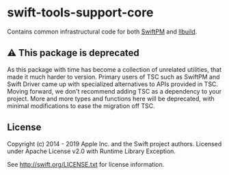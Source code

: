 swift-tools-support-core
=========================

Contains common infrastructural code for both [SwiftPM](https://github.com/apple/swift-package-manager)
and [llbuild](https://github.com/apple/swift-llbuild).

## ⚠️ This package is deprecated

As this package with time has become a collection of unrelated utilities, that made it much harder to version.
Primary users of TSC such as SwiftPM and Swift Driver came up with specialized alternatives to APIs provided
in TSC. Moving forward, we don't recommend adding TSC as a dependency to your project. More and more types
and functions here will be deprecated, with minimal modifications to ease the migration off TSC.

License
-------

Copyright (c) 2014 - 2019 Apple Inc. and the Swift project authors.
Licensed under Apache License v2.0 with Runtime Library Exception.

See http://swift.org/LICENSE.txt for license information.


